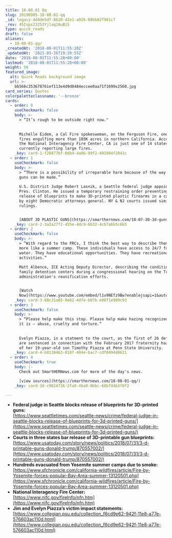 ```yaml
---
title: 18.08.01 Qq
slug: 20190905-18-08-01-qq
_id: legacy-4d4de5df-8620-42e1-a926-80bb82f901c7
_rev: 45Isps23253Yjlaq2AuBiS
type: quick_reads
draft: false
aliases:
  - 18-08-01-qq/
_createdAt: '2018-08-01T11:55:28Z'
_updatedAt: '2021-03-26T19:20:55Z'
date: '2018-08-01T11:55:28+00:00'
lastmod: '2018-08-01T11:55:28+00:00'
weight: 50
featured_image:
  alt: Quick Reads background image
  url: >-
    bb566c353678761ef113e4d9d0484eccee0aa71f1699x2560.jpg
card_series: Quotes
colorpaletteclassname: '--bronze'
cards:
  - order: 0
    useCheckmark: false
    body: >-
      > “It’s rough to be outside right now."  
        
        
      Michelle Eidem, a Cal Fire spokeswoman, on the Ferguson Fire, one of three
      fires engulfing more than 185K acres in northern California. According to
      the National Interagency Fire Center, CA is just one of 14 states
      currently reporting large fires.
    _key: card-1-f28877bf-0db4-4a06-99f2-491904f2041c
  - order: 1
    useCheckmark: false
    body: >-
      > “There is a possibility of irreparable harm because of the way these
      guns can be made.”  
        
      U.S. District Judge Robert Lasnik, a Seattle federal judge appointed by
      Pres. Clinton. He issued a temporary restraining order preventing the
      release of blueprints to make 3D-printed plastic firearms in a case filed
      by eight Democratic attorneys general. NY & NJ courts issued similar
      rulings.


      [ABOUT 3D PLASTIC GUNS](https://smarthernews.com/18-07-30-3d-guns/)
    _key: card-2-3a2a27f2-455e-4dc9-8b32-4c67a6b5c6b5
  - order: 2
    useCheckmark: false
    body: >-
      > “With regard to the FRCs, I think the best way to describe them is to be
      more like a summer camp. These individuals have access to 24/7 food and
      water. They have educational opportunities. They have recreational
      activities.”  
        
      Matt Albence, ICE Acting Deputy Director, describing the conditions of
      family detention centers during a congressional hearing on the Trump
      administration's reunification efforts.


      [Watch
      Now](https://www.youtube.com/embed/l1v9NEfz9Bw?enablejsapi=1&autoplay=1&rel=0)
    _key: card-3-88c31a85-9e62-4dfe-b07b-e08f1e909c93
  - order: 3
    useCheckmark: false
    body: >-
      > “Please help make this stop. Please help make hazing recognized for what
      it is – abuse, cruelty and torture.”  
        
        
      Evelyn Piazza, in a statment to the court, as the first of 26 defendants
      are sentenced in connection with the February 2017 fraternity hazing death
      of her 19-year-old son Timothy Piazza at Penn State University.
    _key: card-4-b8138463-018f-404e-bac7-cdf0494d8621
  - order: 4
    useCheckmark: true
    body: |-
      Check out SmartHERNews.com for more of the day's news.

      [view sources](https://smarthernews.com/18-08-01-qq/)
    _key: card-10-c9824736-2fa0-4ba9-9bbc-68b7d4b3f0f2

---
```

* **Federal judge in Seattle blocks release of blueprints for 3D-printed guns:**  
[https://www.seattletimes.com/seattle-news/crime/federal-judge-in-seattle-blocks-release-of-blueprints-for-3d-printed-guns/](https://www.seattletimes.com/seattle-news/crime/federal-judge-in-seattle-blocks-release-of-blueprints-for-3d-printed-guns/)
* **Courts in three states bar release of 3D-printable gun blueprints:** [https://www.usatoday.com/story/news/politics/2018/07/31/3-d-printable-guns-donald-trump/870557002/](https://www.usatoday.com/story/news/politics/2018/07/31/3-d-printable-guns-donald-trump/870557002/)
* **Hundreds evacuated from Yosemite summer camps due to smoke:**  
[https://www.sfchronicle.com/california-wildfires/article/Fire-by-Yosemite-forces-popular-Bay-Area-summer-13120501.php](https://www.sfchronicle.com/california-wildfires/article/Fire-by-Yosemite-forces-popular-Bay-Area-summer-13120501.php)
* **National Interagency Fire Center:**  
[https://www.nifc.gov/fireInfo/nfn.htm](https://www.nifc.gov/fireInfo/nfn.htm)
* **Jim and Evelyn Piazza’s victim impact statements:**  
[https://www.collegian.psu.edu/collection_f6cd9e62-942f-11e8-a77e-576603ac110d.html](https://www.collegian.psu.edu/collection_f6cd9e62-942f-11e8-a77e-576603ac110d.html)